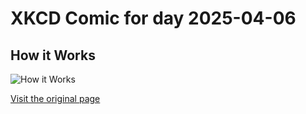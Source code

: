 
# XKCD Comic for day 2025-04-06

## How it Works

![How it Works](https://imgs.xkcd.com/comics/how_it_works.png "It's pi plus C, of course.")

[Visit the original page](https://xkcd.com/385/)
